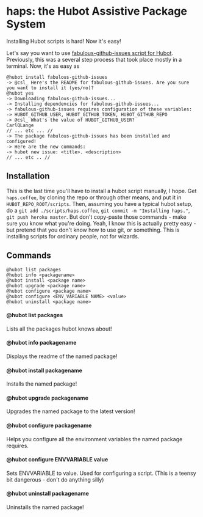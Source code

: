 haps: the Hubot Assistive Package System
========================================

Installing Hubot scripts is hard! Now it's easy!

Let's say you want to use [fabulous-github-issues script for Hubot](https://github.com/CarlQLange).
Previously, this was a several step process that took place mostly in a terminal. Now, it's as easy as

	@hubot install fabulous-github-issues
	-> @csl_ Here's the README for fabulous-github-issues. Are you sure you want to install it (yes/no)?
	@hubot yes
	-> Downloading fabulous-github-issues...
	-> Installing dependencies for fabulous-github-issues...
	-> fabulous-github-issues requires configuration of these variables:
	-> HUBOT_GITHUB_USER, HUBOT_GITHUB_TOKEN, HUBOT_GITHUB_REPO
	-> @csl_ What's the value of HUBOT_GITHUB_USER?
	CarlQLange
	// ... etc ... //
	-> The package fabulous-github-issues has been installed and configured!
	-> Here are the new commands:
	-> hubot new issue: <title>. <description>
	// ... etc .. //


Installation
------------
This is the last time you'll have to install a hubot script manually, I hope.
Get `haps.coffee`, by cloning the repo or through other means, and put it in `HUBOT_REPO_ROOT/scripts`. Then, assuming you have a typical hubot setup, do a `git add ./scripts/haps.coffee`, `git commit -m "Installing haps."`, `git push heroku master`. But don't copy-paste those commands - make sure you know what you're doing.
Yeah, I know this is actually pretty easy - but pretend that you don't know how to use git, or something. This is installing scripts for ordinary people, not for wizards.


Commands
--------

```
@hubot list packages
@hubot info <packagename>
@hubot install <package name>
@hubot upgrade <package name>
@hubot configure <package name>
@hubot configure <ENV_VARIABLE NAME> <value>
@hubot uninstall <package name>
```

#### @hubot list packages
Lists all the packages hubot knows about!

#### @hubot info packagename

Displays the readme of the named package!

#### @hubot install packagename

Installs the named package!

#### @hubot upgrade packagename

Upgrades the named package to the latest version!

#### @hubot configure packagename

Helps you configure all the environment variables the named package requires.

#### @hubot configure ENVVARIABLE value

Sets ENVVARIABLE to value. Used for configuring a script. (This is a teensy bit dangerous - don't do anything silly)

#### @hubot uninstall packagename

Uninstalls the named package!
